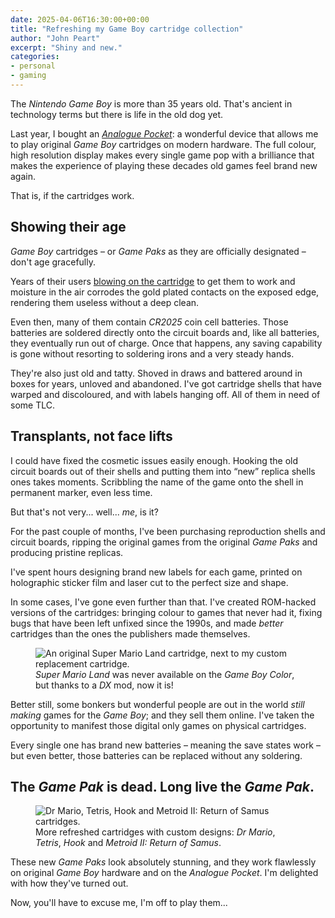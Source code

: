 ```yaml
---
date: 2025-04-06T16:30:00+00:00
title: "Refreshing my Game Boy cartridge collection"
author: "John Peart"
excerpt: "Shiny and new."
categories:
- personal
- gaming
--- 
```


The *Nintendo Game Boy* is more than 35 years old. That's ancient in technology terms but there is life in the old dog yet.

Last year, I bought an [*Analogue Pocket*](https://www.analogue.co/pocket): a wonderful device that allows me to play original *Game Boy* cartridges on modern hardware. The full colour, high resolution display makes every single game pop with a brilliance that makes the experience of playing these decades old games feel brand new again.

That is, if the cartridges work.

## Showing their age

*Game Boy* cartridges – or *Game Paks* as they are officially designated – don't age gracefully. 

Years of their users [blowing on the cartridge](https://web.archive.org/web/20060829172129/http://www.nintendo.com/consumer/systems/nes/trouble_game.jsp) to get them to work and moisture in the air corrodes the gold plated contacts on the exposed edge, rendering them useless without a deep clean.

Even then, many of them contain *CR2025* coin cell batteries. Those batteries are soldered directly onto the circuit boards and, like all batteries, they eventually run out of charge. Once that happens, any saving capability is gone without resorting to soldering irons and a very steady hands.

They're also just old and tatty. Shoved in draws and battered around in boxes for years, unloved and abandoned. I've got cartridge shells that have warped and discoloured, and with labels hanging off. All of them in need of some TLC.

## Transplants, not face lifts

I could have fixed the cosmetic issues easily enough. Hooking the old circuit boards out of their shells and putting them into “new” replica shells ones takes moments. Scribbling the name of the game onto the shell in permanent marker, even less time. 

But that's not very... well... *me*, is it?

For the past couple of months, I've been purchasing reproduction shells and circuit boards, ripping the original games from the original *Game Paks* and producing pristine replicas. 

I've spent hours designing brand new labels for each game, printed on holographic sticker film and laser cut to the perfect size and shape.

In some cases, I've gone even further than that. I've created ROM-hacked versions of the cartridges: bringing colour to games that never had it, fixing bugs that have been left unfixed since the 1990s, and made *better* cartridges than the ones the publishers made themselves. 

<figure>
    <img src="/assets/images/posts/2025/04/06/custom-game-boy-cartridges/games-1.jpg" alt="An original Super Mario Land cartridge, next to my custom replacement cartridge.">
    <figcaption><em>Super Mario Land</em> was never available on the <em>Game Boy Color</em>, but thanks to a <em>DX</em> mod, now it is!</figcaption>
</figure>

Better still, some bonkers but wonderful people are out in the world *still making* games for the *Game Boy*; and they sell them online. I've taken the opportunity to manifest those digital only games on physical cartridges.

Every single one has brand new batteries – meaning the save states work – but even better, those batteries can be replaced without any soldering.

## The *Game Pak* is dead. Long live the *Game Pak*.

<figure>
    <img src="/assets/images/posts/2025/04/06/custom-game-boy-cartridges/games-2.jpg" alt="Dr Mario, Tetris, Hook and Metroid II: Return of Samus cartridges.">
    <figcaption>More refreshed cartridges with custom designs: <em>Dr Mario</em>, <em>Tetris</em>, <em>Hook</em> and <em>Metroid II: Return of Samus</em>.</figcaption>
</figure>

These new *Game Paks* look absolutely stunning, and they work flawlessly on original *Game Boy* hardware and on the *Analogue Pocket*. I'm delighted with how they've turned out.

Now, you'll have to excuse me, I'm off to play them...


